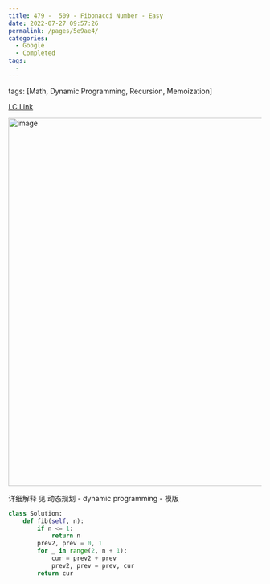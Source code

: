 ```yaml
---
title: 479 -  509 - Fibonacci Number - Easy
date: 2022-07-27 09:57:26
permalink: /pages/5e9ae4/
categories:
  - Google
  - Completed
tags:
  - 
---
```

tags: [Math, Dynamic Programming, Recursion, Memoization]

[LC Link](https://www.google.com/search?q=leetcode+509&oq=leetcode+509&aqs=chrome..69i57j0i512j0i20i263i512j0i390l5.3579j1j1&sourceid=chrome&ie=UTF-8)

<img width="732" alt="image" src="https://user-images.githubusercontent.com/41789327/180949940-1ccc873c-5a48-4caa-bbd3-2763f09df6ba.png">

详细解释 见 动态规划 - dynamic programming - 模版
```python
class Solution:
	def fib(self, n):
		if n <= 1:
			return n
		prev2, prev = 0, 1
		for _ in range(2, n + 1):
			cur = prev2 + prev
			prev2, prev = prev, cur
		return cur
```